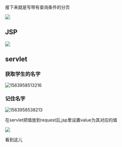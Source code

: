接下来就是写带有查询条件的分页

![](https://sumomoriaty.oss-cn-beijing.aliyuncs.com/markdown/20190724165149.png)

## JSP

![](https://sumomoriaty.oss-cn-beijing.aliyuncs.com/markdown/20190724165343.png)

## servlet

### 获取学生的名字

![1563958513216](C:\Users\RuicyQuan\AppData\Roaming\Typora\typora-user-images\1563958513216.png)

### 记住名字

![1563958538213](C:\Users\RuicyQuan\AppData\Roaming\Typora\typora-user-images\1563958538213.png)

在servlet把值放到request后,jsp里设置value为其对应的值

![](https://sumomoriaty.oss-cn-beijing.aliyuncs.com/markdown/20190724165559.png)

看到这儿

​                                                                                                                                                                                                                                                                                                                              
